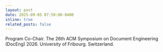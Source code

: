 ```yaml
---
layout: post  
date: 2025-09-05 07:59:00-0400  
inline: true  
related_posts: false  
---
```


Program Co-Chair. The 26th ACM Symposium on Document Engineering (DocEng) 2026. University of Fribourg. Switzerland.
